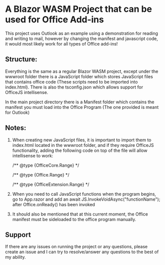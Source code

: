 # A Blazor WASM Project that can be used for Office Add-ins 

This project uses Outlook as an example using a demonstration for reading and writing to mail, however by changing the manifest and javascript code, it would most likely work for all types of Office add-ins!

## Structure:

Everything is the same as a regular Blazor WASM project, except under the wwwroot folder there is a JavaScript folder which stores JavaScript files that contains office 
code (These scripts need to be imported into index.html). There is also the tsconfig.json which allows support for OfficeJS intellisense.

In the main project directory there is a Manifest folder which contains the manifest you must load into the Office Program (The one provided is meant for Outlook)


## Notes:
1. When creating new JavaScript files, it is important to import them to index.html located in the wwwroot folder, and if they require OfficeJS functionality, adding
the following code on top of the file will allow intellisense to work:

    /** @type {OfficeCore.Range} */

    /** @type {Office.Range} */

    /** @type {OfficeExtension.Range} */

2. When you need to call JavaScript functions when the program begins, go to App.razor and add an await JS.InvokeVoidAsync("functionName"); after Office.onReady() has been invoked

3. It should also be mentioned that at this current moment, the Office manifest must be sideloaded to the office program manually.

## Support

If there are any issues on running the project or any questions, please create an issue and I can try to resolve/answer any questions to the best of my ability.
